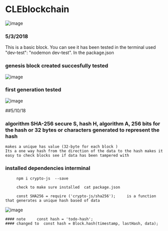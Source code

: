 # CLEblockchain
![image](https://user-images.githubusercontent.com/25730453/39607960-153273aa-4f0c-11e8-8ff3-8fed4ba7e8dd.png)

### 5/3/2018
This is a basic block. You can see it has been tested in the terminal used "dev-test": "nodemon dev-test". In the package.json 

### genesis block created succesfully tested 
![image](https://user-images.githubusercontent.com/25730453/39732434-4ebad306-523b-11e8-9de3-aa6dd299c132.png)

### first generation tested
![image](https://user-images.githubusercontent.com/25730453/39791389-6fb05af8-5309-11e8-9ba5-4f228ea4463e.png)


##5/10/18

### algorithm  SHA-256  secure S, hash H,  algorithm  A,  256 bits for the hash  or 32 bytes or characters generated to represent the hash 

    makes a unique has value (32-byte for each block )
    Its a one way hash from the direction of the data to the hash makes it easy to check blocks see if data has been tampered with 

 ### installed dependencies interminal 
         npm i crypto-js  --save

         check to make sure installed  cat package.json 

         const SHA256 = require ('crypto-js/sha256');     is a function that generates a unique hash based of data 

![image](https://user-images.githubusercontent.com/25730453/39901948-5105cb24-5499-11e8-98d1-eb70bfcb6c34.png)

    #### note     const hash = 'todo-hash';
    #### changed to  const hash = Block.hash(timestamp, lastHash, data);
    





